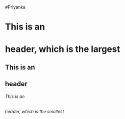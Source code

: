 #Priyanka
# This is an <h1> header, which is the largest
## This is an <h2> header
###### This is an <h6> header, which is the smallest
